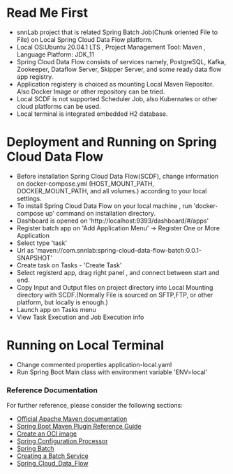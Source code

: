 # Read Me First

* snnLab project that is related Spring Batch Job(Chunk oriented File to File) on Local Spring Cloud Data Flow platform.
* Local OS:Ubuntu 20.04.1 LTS , Project Management Tool: Maven , Language Platform: JDK_11  
* Spring Cloud Data Flow consists of services namely, PostgreSQL, Kafka, Zookeeper, Dataflow Server, Skipper Server, and some ready data flow app registry.
* Application registery is choiced as mounting Local Maven Repositor. Also Docker Image or other repository can be tried.
* Local SCDF is not supported Scheduler Job, also Kubernates or other cloud platforms can be used.
* Local terminal is integrated embedded H2 database.

# Deployment and Running on Spring Cloud Data Flow

* Before installation Spring Cloud Data Flow(SCDF), change information on docker-compose.yml (HOST_MOUNT_PATH, DOCKER_MOUNT_PATH, and all volumes.) according to your local settings.
* To install Spring Cloud Data Flow on your local machine , run 'docker-compose up' command on installation directory.
* Dashboard is opened on 'http://localhost:9393/dashboard/#/apps'
* Register batch app  on 'Add Application Menu' -> Register One or More Application
* Select type 'task'
* Url as 'maven://com.snnlab:spring-cloud-data-flow-batch:0.0.1-SNAPSHOT'  
* Create task on Tasks - 'Create Task'
* Select registerd app, drag right panel , and connect between start and end.
* Copy Input and Output files on project directory into Local Mounting directory with SCDF.(Normally File is sourced on SFTP,FTP, or other platform, but locally is enough.)    
* Launch app on Tasks menu
* View Task Execution and Job Execution info

# Running on Local Terminal

* Change commented properties application-local.yaml 
* Run Spring Boot Main class with environment variable 'ENV=local'

### Reference Documentation
For further reference, please consider the following sections:

* [Official Apache Maven documentation](https://maven.apache.org/guides/index.html)
* [Spring Boot Maven Plugin Reference Guide](https://docs.spring.io/spring-boot/docs/2.4.2/maven-plugin/reference/html/)
* [Create an OCI image](https://docs.spring.io/spring-boot/docs/2.4.2/maven-plugin/reference/html/#build-image)
* [Spring Configuration Processor](https://docs.spring.io/spring-boot/docs/2.4.2/reference/htmlsingle/#configuration-metadata-annotation-processor)
* [Spring Batch](https://docs.spring.io/spring-boot/docs/2.4.2/reference/htmlsingle/#howto-batch-applications)
* [Creating a Batch Service](https://spring.io/guides/gs/batch-processing/)
* [Spring_Cloud_Data_Flow](https://docs.spring.io/spring-cloud-dataflow/docs/current/reference/htmlsingle/#getting-started)





